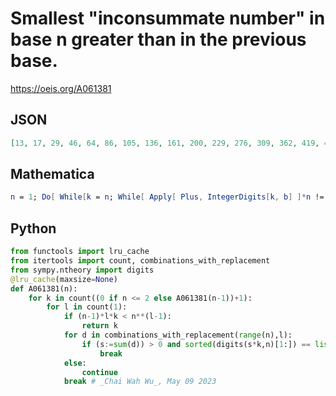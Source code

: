 # Smallest "inconsummate number" in base n greater than in the previous base\.
https://oeis.org/A061381
## JSON
```JSON
[13, 17, 29, 46, 64, 86, 105, 136, 161, 200, 229, 276, 309, 362, 419, 460, 505, 572, 621, 694, 749, 830, 889, 978, 1054, 1136, 1205, 1306, 1381, 1490, 1569, 1684, 1769, 1892, 1999, 2112, 2205, 2342, 2441, 2584, 2689, 2840, 2949, 3106, 3269, 3386, 3505, 3678]
```
## Mathematica
```Mathematica
n = 1; Do[ While[k = n; While[ Apply[ Plus, IntegerDigits[k, b] ]*n != k && k < 100n, k += n]; k != 100n, n++ ]; Print[n], {b, 2, 60} ]
```
## Python
```Python
from functools import lru_cache
from itertools import count, combinations_with_replacement
from sympy.ntheory import digits
@lru_cache(maxsize=None)
def A061381(n):
    for k in count((0 if n <= 2 else A061381(n-1))+1):
        for l in count(1):
            if (n-1)*l*k < n**(l-1):
                return k
            for d in combinations_with_replacement(range(n),l):
                if (s:=sum(d)) > 0 and sorted(digits(s*k,n)[1:]) == list(d):
                    break
            else:
                continue
            break # _Chai Wah Wu_, May 09 2023
```
